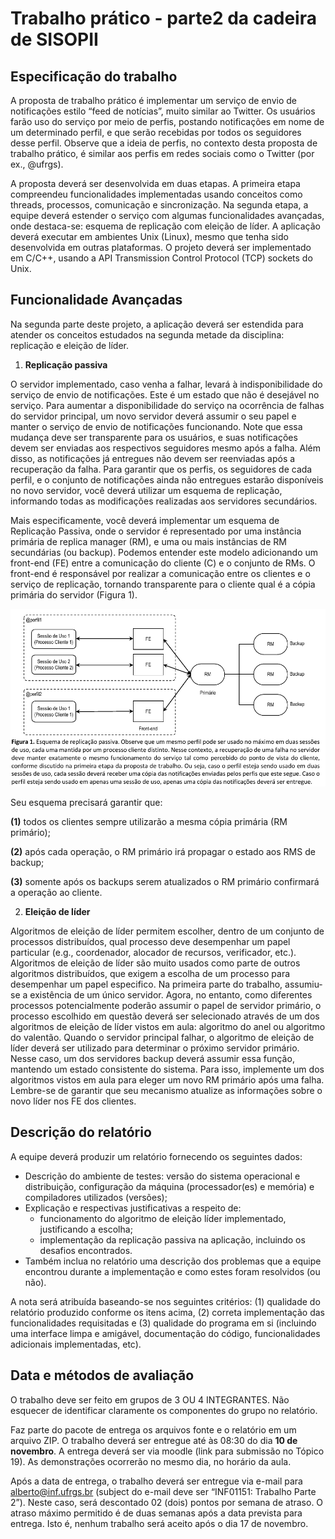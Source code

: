 # Trabalho prático - parte2 da cadeira de SISOPII

## Especificação do trabalho

A proposta de trabalho prático é implementar um serviço de envio de notificações estilo “feed de notícias”, muito similar ao Twitter. Os usuários farão uso do serviço por meio de perfis, postando notificações em nome de um determinado perfil, e que serão recebidas por todos os seguidores desse perfil. Observe que a ideia de perfis, no contexto desta proposta de trabalho prático, é similar aos perfis em redes sociais como o Twitter (por ex., @ufrgs). 

A proposta deverá ser desenvolvida em duas etapas. A primeira etapa compreendeu funcionalidades implementadas usando conceitos como threads, processos, comunicação e sincronização. Na segunda etapa, a equipe deverá estender o serviço com algumas funcionalidades avançadas, onde destaca-se: esquema de replicação com eleição de líder. A aplicação deverá executar em ambientes Unix (Linux), mesmo que tenha sido desenvolvida em outras plataformas. O projeto deverá ser implementado em C/C++, usando a API Transmission Control Protocol (TCP) sockets do Unix.

## Funcionalidade Avançadas

Na segunda parte deste projeto, a aplicação deverá ser estendida para atender os conceitos estudados na segunda metade da disciplina: replicação e eleição de líder.

1. **Replicação passiva**

O servidor implementado, caso venha a falhar, levará à indisponibilidade do serviço de envio de notificações. Este é um estado que não é desejável no serviço. Para aumentar a disponibilidade do serviço na ocorrência de falhas do servidor principal, um novo servidor deverá assumir o seu papel e manter o serviço de envio de notificações funcionando. Note que essa mudança deve ser transparente para os usuários, e suas notificações devem ser enviadas aos respectivos seguidores mesmo após a falha. Além disso, as notificações já entregues não devem ser reenviadas após a recuperação da falha. Para garantir que os perfis, os seguidores de cada perfil, e o conjunto de notificações ainda não entregues estarão disponíveis no novo servidor, você deverá utilizar um esquema de replicação, informando todas as modificações realizadas aos servidores secundários.

Mais especificamente, você deverá implementar um esquema de Replicação Passiva, onde o servidor é representado por uma instância primária de replica manager (RM), e uma ou mais instâncias de RM secundárias (ou backup). Podemos entender este modelo adicionando um front-end (FE) entre a comunicação do cliente (C) e o conjunto de RMs. O front-end é responsável por realizar a comunicação entre os clientes e o serviço de replicação, tornando transparente para o cliente qual é a cópia primária do servidor (Figura 1).

![Figura1](images/figura1-2.png)

Seu esquema precisará garantir que:

**(1)** todos os clientes sempre utilizarão a mesma cópia primária (RM primário);

**(2)** após cada operação, o RM primário irá propagar o estado aos RMS de backup;

**(3)** somente após os backups serem atualizados o RM primário confirmará a operação ao cliente.

2. **Eleição de líder**

Algoritmos de eleição de líder permitem escolher, dentro de um conjunto de processos distribuídos, qual processo deve desempenhar um papel particular (e.g., coordenador, alocador de recursos, verificador, etc.). Algoritmos de eleição de líder são muito usados como parte de outros algoritmos distribuídos, que exigem a escolha de um processo para desempenhar um papel especifico. Na primeira parte do trabalho, assumiu-se a existência de um único servidor. Agora, no entanto, como diferentes processos potencialmente poderão assumir o papel de servidor primário, o processo escolhido em questão deverá ser selecionado através de um dos algoritmos de eleição de líder vistos em aula: algoritmo do anel ou algoritmo do valentão. Quando o servidor principal falhar, o algoritmo de eleição de líder deverá ser utilizado para determinar o próximo servidor primário. Nesse caso, um dos servidores backup deverá assumir essa função, mantendo um estado consistente do sistema. Para isso, implemente um dos algoritmos vistos em aula para eleger um novo RM primário após uma falha. Lembre-se de garantir que seu mecanismo atualize as informações sobre o novo líder nos FE dos clientes.

## Descrição do relatório

A equipe deverá produzir um relatório fornecendo os seguintes dados:

- Descrição do ambiente de testes: versão do sistema operacional e distribuição, configuração da máquina
(processador(es) e memória) e compiladores utilizados (versões);
- Explicação e respectivas justificativas a respeito de:
    - funcionamento do algoritmo de eleição líder implementado, justificando a escolha;
    - implementação da replicação passiva na aplicação, incluindo os desafios encontrados.
- Também inclua no relatório uma descrição dos problemas que a equipe encontrou durante a implementação e como estes foram resolvidos (ou não).

A nota será atribuída baseando-se nos seguintes critérios: (1) qualidade do relatório produzido conforme os itens
acima, (2) correta implementação das funcionalidades requisitadas e (3) qualidade do programa em si (incluindo
uma interface limpa e amigável, documentação do código, funcionalidades adicionais implementadas, etc).

## Data e métodos de avaliação

O trabalho deve ser feito em grupos de 3 OU 4 INTEGRANTES. Não esquecer de identificar claramente os
componentes do grupo no relatório.

Faz parte do pacote de entrega os arquivos fonte e o relatório em um arquivo ZIP. O trabalho deverá ser entregue
até às 08:30 do dia **10 de novembro**. A entrega deverá ser via moodle (link para submissão no Tópico 19). As
demonstrações ocorrerão no mesmo dia, no horário da aula.

Após a data de entrega, o trabalho deverá ser entregue via e-mail para alberto@inf.ufrgs.br (subject do e-mail deve
ser “INF01151: Trabalho Parte 2”). Neste caso, será descontado 02 (dois) pontos por semana de atraso. O atraso
máximo permitido é de duas semanas após a data prevista para entrega. Isto é, nenhum trabalho será aceito após
o dia 17 de novembro.